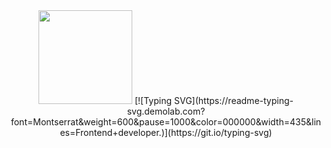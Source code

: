 <div align="center">
  <img src="https://camo.githubusercontent.com/730f1ccdef952fc2148085e467051285c38bb6fa9aabdc9fea8f57b72009ad90/68747470733a2f2f63646e2e6472696262626c652e636f6d2f75736572732f323134353037312f73637265656e73686f74732f343530333731332f6465762e676966" alt="" height="150" style="object-fit: contain;">
[![Typing SVG](https://readme-typing-svg.demolab.com?font=Montserrat&weight=600&pause=1000&color=000000&width=435&lines=Frontend+developer.)](https://git.io/typing-svg)
</div>
